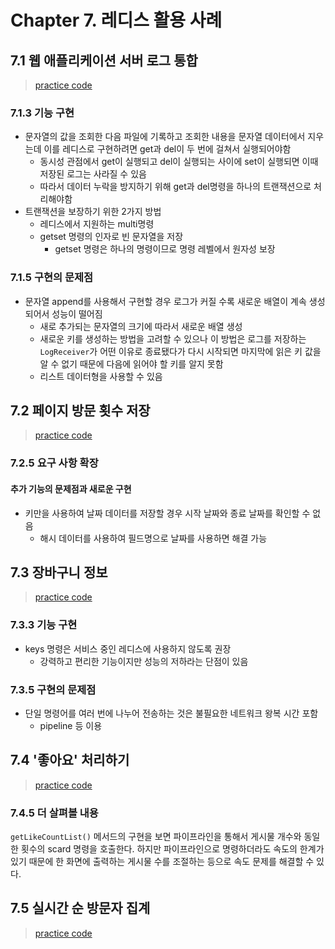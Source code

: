 # Chapter 7. 레디스 활용 사례

## 7.1 웹 애플리케이션 서버 로그 통합

> [practice code](thisisredis-practice/src/main/java/com/example/thisisredispractice/ch7/redislogger)

### 7.1.3 기능 구현

- 문자열의 값을 조회한 다음 파일에 기록하고 조회한 내용을 문자열 데이터에서 지우는데 이를 레디스로 구현하려면 get과 del이 두 번에 걸쳐서 실행되어야함
  - 동시성 관점에서 get이 실행되고 del이 실행되는 사이에 set이 실행되면 이때 저장된 로그는 사라질 수 있음
  - 따라서 데이터 누락을 방지하기 위해 get과 del명령을 하나의 트랜잭션으로 처리해야함
- 트랜잭션을 보장하기 위한 2가지 방법
  - 레디스에서 지원하는 multi명령
  - getset 명령의 인자로 빈 문자열을 저장
    - getset 명령은 하나의 명령이므로 명령 레벨에서 원자성 보장

### 7.1.5 구현의 문제점

- 문자열 append를 사용해서 구현할 경우 로그가 커질 수록 새로운 배열이 계속 생성되어서 성능이 떨어짐
  - 새로 추가되는 문자열의 크기에 따라서 새로운 배열 생성
  - 새로운 키를 생성하는 방법을 고려할 수 있으나 이 방법은 로그를 저장하는 `LogReceiver`가 어떤 이유로 종료됐다가 다시 시작되면 마지막에 읽은 키 값을 알 수 없기 때문에 다음에 읽어야 할 키를 알지 못함
  - 리스트 데이터형을 사용할 수 있음

## 7.2 페이지 방문 횟수 저장

> [practice code](thisisredis-practice/src/main/java/com/example/thisisredispractice/ch7/visitcount)

### 7.2.5 요구 사항 확장

#### 추가 기능의 문제점과 새로운 구현

- 키만을 사용하여 날짜 데이터를 저장할 경우 시작 날짜와 종료 날짜를 확인할 수 없음
  - 해시 데이터를 사용하여 필드명으로 날짜를 사용하면 해결 가능

## 7.3 장바구니 정보

> [practice code](thisisredis-practice/src/main/java/com/example/thisisredispractice/ch7/cart)

### 7.3.3 기능 구현

- keys 명령은 서비스 중인 레디스에 사용하지 않도록 권장
  - 강력하고 편리한  기능이지만 성능의 저하라는 단점이 있음

### 7.3.5 구현의 문제점

- 단일 명령어를 여러 번에 나누어 전송하는 것은 불필요한 네트워크 왕복 시간 포함
  - pipeline 등 이용

## 7.4 '좋아요' 처리하기

> [practice code](thisisredis-practice/src/main/java/com/example/thisisredispractice/ch7/like)

### 7.4.5 더 살펴볼 내용

`getLikeCountList()` 메서드의 구현을 보면 파이프라인을 통해서 게시물 개수와 동일한 횟수의 scard 명령을 호출한다. 하지만 파이프라인으로 명령하더라도 속도의 한계가 있기 때문에 한 화면에 출력하는 게시물 수를 조절하는 등으로 속도 문제를 해결할 수 있다.

## 7.5 실시간 순 방문자 집계

> [practice code](thisisredis-practice/src/main/java/com/example/thisisredispractice/ch7/uniquevisit)
